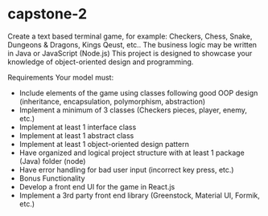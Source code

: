 # capstone-2

Create a text based terminal game, for example: Checkers, Chess, Snake, Dungeons & Dragons, Kings Qeust, etc.. The business logic may be written in Java or JavaScript (Node.js) This project is designed to showcase your knowledge of object-oriented design and programming.

Requirements
Your model must:
- Include elements of the game using classes following good OOP design (inheritance, encapsulation, polymorphism, abstraction)
- Implement a minimum of 3 classes (Checkers pieces, player, enemy, etc.)
- Implement at least 1 interface class
- Implement at least 1 abstract class
- Implement at least 1  object-oriented design pattern
- Have organized and logical project structure with at least 1 package (Java) folder (node)
- Have error handling for bad user input (incorrect key press, etc.)
- Bonus Functionality
- Develop a front end UI for the game in React.js
- Implement a 3rd party front end library (Greenstock, Material UI, Formik, etc.)
